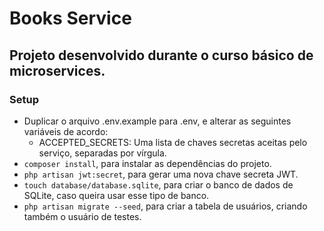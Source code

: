 # Books Service
## Projeto desenvolvido durante o curso básico de microservices.

### Setup

- Duplicar o arquivo .env.example para .env, e alterar as seguintes variáveis de acordo:
    - ACCEPTED_SECRETS: Uma lista de chaves secretas aceitas pelo serviço, separadas por vírgula.
- `composer install`, para instalar as dependências do projeto.
- `php artisan jwt:secret`, para gerar uma nova chave secreta JWT.
- `touch database/database.sqlite`, para criar o banco de dados de SQLite, caso queira usar esse tipo de banco.
- `php artisan migrate --seed`, para criar a tabela de usuários, criando também o usuário de testes.



